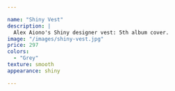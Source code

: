 ```yaml
---

name: "Shiny Vest"
description: |
  Alex Aiono's Shiny designer vest: 5th album cover.
image: "/images/shiny-vest.jpg"
price: 297
colors:
  - "Grey"
texture: smooth
appearance: shiny

---
```

